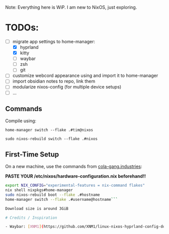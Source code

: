 Note: Everything here is WiP. I am new to NixOS, just exploring.

# TODOs:

- [ ] migrate app settings to home-manager:
  - [x] hyprland
  - [x] kitty
  - [ ] waybar
  - [ ] zsh
  - [ ] git
- [ ] customize webcord appearance using and import it to home-manager
- [ ] import obsidian notes to repo, link them
- [ ] modularize nixos-config (for multiple device setups)
- [ ] ...

## Commands

Compile using:

`home-manager switch --flake .#tim@nixos`

`sudo nixos-rebuild switch --flake .#nixos`

## First-Time Setup

On a new machine, use the commands from [cola-gang.industries](https://cola-gang.industries/nixos-for-the-confused-part-i):

**PASTE YOUR /etc/nixos/hardware-configuration.nix beforehand!!**

```bash
export NIX_CONFIG="experimental-features = nix-command flakes"
nix shell nixpkgs#home-manager
sudo nixos-rebuild boot --flake .#hostname
home-manager switch --flake .#username@hostname```

Download size is around 3GiB

# Credits / Inspiration

- Waybar: [XNM1](https://github.com/XNM1/linux-nixos-hyprland-config-dotfiles?tab=readme-ov-file)
